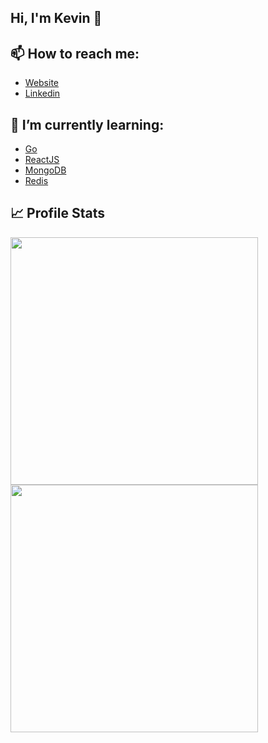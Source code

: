 ## Hi, I'm Kevin 👋

## 📫 How to reach me:
  - [Website](https://kevinazemi.com)
  - [Linkedin](https://www.linkedin.com/in/kevin-azemi)
  
<!--
## 🔭 I’m currently working on
  - ~~Making a [FiveM Server](https://jediroleplay.com)~~
-->
 
## 🌱 I’m currently learning:
  - [Go](https://go.dev)
  - [ReactJS](https://reactjs.org)
  - [MongoDB](https://www.mongodb.com)
  - [Redis](https://redis.io)

## 📈 Profile Stats
<p float="left">
  <img src="https://vercel.kevinazemi.com/api?username=Klay4&show_icons=true&theme=dark" width="396" />
  <img src="https://vercel.kevinazemi.com?user=Klay4&theme=dark&date_format=M%20j%5B%2C%20Y%5D" width="396" />
</p>

